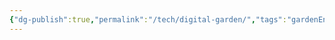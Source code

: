 ```yaml
---
{"dg-publish":true,"permalink":"/tech/digital-garden/","tags":"gardenEntry","dgHomeLink":true,"dgPassFrontmatter":false}
---
```



